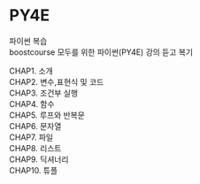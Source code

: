 # PY4E

파이썬 복습 <br>
boostcourse 모두를 위한 파이썬(PY4E) 강의 듣고 복기  

CHAP1. 소개<BR>
CHAP2. 변수,표현식 및 코드<br>
CHAP3. 조건부 실행  
CHAP4. 함수  
CHAP5. 루프와 반복문  
CHAP6. 문자열   
CHAP7. 파일  
CHAP8. 리스트  
CHAP9. 딕셔너리  
CHAP10. 튜플  
